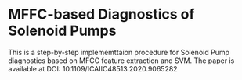 # MFFC-based Diagnostics of Solenoid Pumps
This is a step-by-step implememttaion procedure for Solenoid Pump diagnostics based on MFCC feature extraction and SVM.
The paper is available at DOI: 10.1109/ICAIIC48513.2020.9065282



